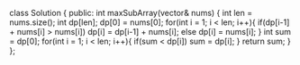 class Solution {
public:
    int maxSubArray(vector<int>& nums) {
        int len = nums.size();
        int dp[len];
        dp[0] = nums[0];
        for(int i = 1; i < len; i++){
            if(dp[i-1] + nums[i] > nums[i])
                dp[i] = dp[i-1] + nums[i];
            else
                dp[i] = nums[i];
        }
        int sum = dp[0];
        for(int i = 1; i < len; i++){
            if(sum < dp[i])
                sum = dp[i];
        }
        return sum;
    }
};
